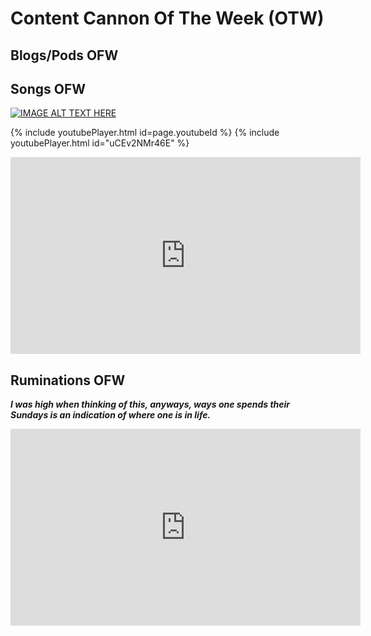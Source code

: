 # Content Cannon Of The Week (OTW) 

## Blogs/Pods OFW

## Songs OFW

[![IMAGE ALT TEXT HERE](https://img.youtube.com/vi/uCEv2NMr46E/maxresdefault.jpg)](https://www.youtube.com/watch?v=uCEv2NMr46E)

{% include youtubePlayer.html id=page.youtubeId %}
{% include youtubePlayer.html id="uCEv2NMr46E" %}

<iframe width="560" height="315" src="https://www.youtube.com/embed/uCEv2NMr46E" frameborder="0" allow="autoplay; encrypted-media" allowfullscreen></iframe>


## Ruminations OFW 

***I was high when thinking of this, anyways, ways one spends their Sundays is an indication of where one is in life.***

<p align = "center">
<iframe width="560" height="315" src="https://www.youtube.com/embed/uCEv2NMr46E" title="YouTube video player" frameborder="0" allow="accelerometer; autoplay; clipboard-write; encrypted-media; gyroscope; picture-in-picture" allowfullscreen></iframe>

</p>
